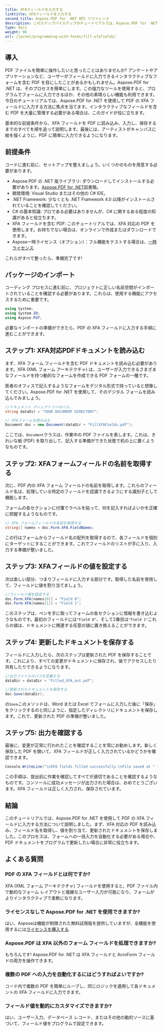 ```yaml
---
title: XFAフィールドを入力する
linktitle: XFAフィールドを入力する
second_title: Aspose.PDF for .NET API リファレンス
description: このステップバイステップのチュートリアルでは、Aspose.PDF for .NET を使用して PDF 内の XFA フィールドにプログラムで入力する方法を学びます。シンプルで強力な PDF 操作ツールを紹介します。
type: docs
weight: 90
url: /ja/net/programming-with-forms/fill-xfafields/
---
```

## 導入

PDF ファイルを簡単に操作したいと思ったことはありませんか? アンケートやアプリケーションなど、ユーザーがフィールドに入力できるインタラクティブなフォームを含む PDF を目にしたことがあるかもしれません。Aspose.PDF for .NET は、そのプロセスを簡単にします。この強力なツールを使用すると、プログラムでフォームに入力できるほか、その他の素晴らしい機能も利用できます。今日のチュートリアルでは、Aspose.PDF for .NET を使用して PDF の XFA フィールドに入力する方法に焦点を当てます。インタラクティブなフィールドを含む PDF を大量に管理する必要がある場合は、このガイドが役に立ちます。

基本的な前提条件から、XFA フィールドを PDF に読み込み、入力し、保存するまでのすべてを順を追って説明します。最後には、アーティストがキャンバスに絵を描くように、PDF に簡単に入力できるようになります。

## 前提条件

コードに進む前に、セットアップを整えましょう。いくつかのものを用意する必要があります。

-  Aspose.PDF の .NET 版ライブラリ: ダウンロードしてインストールする必要があります。[Aspose.PDF for .NET](https://releases.aspose.com/pdf/net/)図書館。
- 開発環境: Visual Studio またはその他の C# IDE。
- .NET Framework: 少なくとも .NET Framework 4.0 以降がインストールされていることを確認してください。
- C# の基本知識: プロである必要はありませんが、C# に関するある程度の知識があると役立ちます。
- XFA フィールドを含む PDF: このチュートリアルでは、XFA 対応の PDF を使用します。お持ちでない場合は、オンラインで作成またはダウンロードできます。
-  Aspose一時ライセンス（オプション）：フル機能をテストする場合は、[一時ライセンス](https://purchase.aspose.com/temporary-license/).

これらがすべて整ったら、準備完了です!

## パッケージのインポート

コーディング プロセスに進む前に、プロジェクトに正しい名前空間がインポートされていることを確認する必要があります。これらは、使用する機能にアクセスするために重要です。

```csharp
using System;
using System.IO;
using Aspose.Pdf;
```

必要なインポートの準備ができたら、PDF の XFA フィールドに入力する手順に進むことができます。

## ステップ1: XFA対応PDFドキュメントを読み込む

まず、XFA フォーム フィールドを含む PDF ドキュメントを読み込む必要があります。XFA (XML フォーム アーキテクチャ) は、ユーザーが入力できるさまざまなフィールドを持つ動的なフォームを作成できる PDF フォームの一種です。

医者のオフィスで記入するようなフォームをデジタル形式で持っていると想像してください。Aspose.PDF for .NET を使用して、そのデジタル フォームを読み込んでみましょう。

```csharp
//ドキュメント ディレクトリへのパス。
string dataDir = "YOUR DOCUMENT DIRECTORY";

// XFAフォームを読み込む
Document doc = new Document(dataDir + "FillXFAFields.pdf");
```

ここでは、`Document`クラスは、作業中の PDF ファイルを表します。これは、きれいな紙 (PDF) を取り出して、記入する準備ができた状態で机の上に置くようなものです。

## ステップ2: XFAフォームフィールドの名前を取得する

次に、PDF 内の XFA フォーム フィールドの名前を取得します。これらのフィールド名は、処理している特定のフィールドを認識できるようにする識別子として機能します。

フォームの各セクションに付箋でラベルを貼って、何を記入すればよいかを正確に把握するようなものです。

```csharp
// XFA フォームフィールドの名前を取得する
string[] names = doc.Form.XFA.FieldNames;
```

この行はフォームからフィールド名の配列を取得するので、各フィールドを個別にターゲットにすることができます。これでフィールドのリストが手に入り、入力する準備が整いました。

## ステップ3: XFAフィールドの値を設定する

次は楽しい部分、つまりフィールドに入力する部分です。取得した名前を使用して、フィールドに値を割り当てましょう。

```csharp
//フィールド値を設定する
doc.Form.XFA[names[0]] = "Field 0";
doc.Form.XFA[names[1]] = "Field 1";
```

このステップは、ペンを手に取ってフォームの各セクションに情報を書き込むようなものです。最初のフィールドには`"Field 0"`、そして2番目は`"Field 1"`これらの値は、ドキュメントに関連する任意の値に置き換えることができます。

## ステップ4: 更新したドキュメントを保存する

フィールドに入力したら、次のステップは更新された PDF を保存することです。これにより、すべての変更がドキュメントに保存され、後でアクセスしたり共有したりできるようになります。

```csharp
//出力ファイルのパスを定義する
dataDir = dataDir + "Filled_XFA_out.pdf";

//更新されたドキュメントを保存する
doc.Save(dataDir);
```

の`Save`このメソッドは、Word または Excel でフォームに入力した後に「保存」をクリックするのと同じように、指定したディレクトリにドキュメントを保存します。これで、更新された PDF の準備が整いました。

## ステップ5: 出力を確認する

最後に、変更が正常に行われたことを確認することを常にお勧めします。新しく保存した PDF を開いて、XFA フィールドが正しく入力されているかどうかを確認できます。

```csharp
Console.WriteLine("\nXFA fields filled successfully.\nFile saved at " + dataDir);
```

この手順は、提出前に作業を確認してすべてが適切であることを確認するようなものです。コンソールに成功メッセージが出力された場合は、おめでとうございます。XFA フィールドは正しく入力され、保存されています。

## 結論

このチュートリアルでは、Aspose.PDF for .NET を使用して PDF の XFA フィールドに入力する方法について説明しました。まず、XFA 対応の PDF を読み込み、フィールド名を取得し、値を割り当て、更新されたドキュメントを保存しました。このプロセスは、フォームへの一括入力を自動化する必要がある場合や、PDF ドキュメントをプログラムで更新したい場合に非常に役立ちます。

## よくある質問

### PDF の XFA フィールドとは何ですか?
XFA (XML フォーム アーキテクチャ) フィールドを使用すると、PDF ファイル内で動的なフォーム レイアウトと複雑なユーザー入力が可能になり、フォームがよりインタラクティブで柔軟になります。

### ライセンスなしで Aspose.PDF for .NET を使用できますか?
はい、Asposeは機能が制限された無料試用版を提供していますが、全機能を使用するには[ライセンスを購入する](https://purchase.aspose.com/buy).

### Aspose.PDF は XFA 以外のフォーム フィールドを処理できますか?
もちろんです! Aspose.PDF for .NET は XFA フィールドと AcroForm フィールドの両方を操作できます。

### 複数の PDF への入力を自動化するにはどうすればよいですか?
コード内で複数の PDF を簡単にループし、同じロジックを適用して各ドキュメントの XFA フィールドに入力できます。

### フィールド値を動的にカスタマイズできますか?
はい、ユーザー入力、データベース レコード、またはその他の動的ソースに基づいて、フィールド値をプログラムで設定できます。